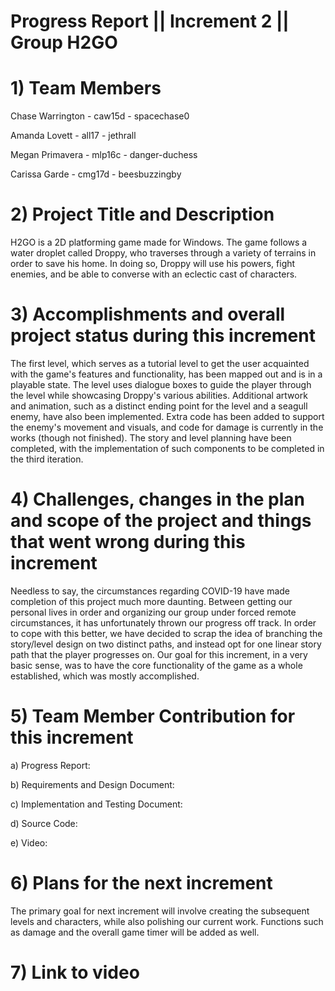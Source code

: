 
# Progress Report || Increment 2 || Group H2GO
<!--Please use this template to describe your progress on the group project in the latest increment. 
Please do not change the font, font size, margins or line spacing. All the text in italic should be removed from your final submission.-->
# 1)   Team Members
Chase Warrington - caw15d - spacechase0

Amanda Lovett - all17 - jethrall

Megan Primavera - mlp16c -  danger-duchess

Carissa Garde - cmg17d - beesbuzzingby

<!--Please write the name of all the team members, their FSU IDs, and GitHub IDs here.-->

# 2)   Project Title and Description
<!--Briefly describe your project.-->
H2GO is a 2D platforming game made for Windows. The game follows a water droplet called Droppy, who traverses through a variety of terrains in order to save his home. In doing so, Droppy will use his powers, fight enemies, and be able to converse with an eclectic cast of characters. 

# 3)  Accomplishments and overall project status during this increment
<!--Describe in detail what was accomplished during this increment and where your project stands overall compared to the initial scope and functionality proposed.-->
The first level, which serves as a tutorial level to get the user acquainted with the game's features and functionality, has been mapped out and is in a playable state. The level uses dialogue boxes to guide the player through the level while showcasing Droppy's various abilities. Additional artwork and animation, such as a distinct ending point for the level and a seagull enemy, have also been implemented. Extra code has been added to support the enemy's movement and visuals, and code for damage is currently in the works (though not finished). The story and level planning have been completed, with the implementation of such components to be completed in the third iteration. 


# 4)   Challenges, changes in the plan and scope of the project and things that went wrong during this increment
<!--Please describe here in detail:
- anything that was challenging during this increment and how you dealt with the challenges
- any changes that occurred in the initial plan you had for the project or its scope. Describe the reasons for the changes. 
- anything that went wrong during this increment-->

Needless to say, the circumstances regarding COVID-19 have made completion of this project much more daunting. Between getting our personal lives in order and organizing our group under forced remote circumstances, it has unfortunately thrown our progress off track. In order to cope with this better, we have decided to scrap the idea of branching the story/level design on two distinct paths, and instead opt for one linear story path that the player progresses on. Our goal for this increment, in a very basic sense, was to have the core functionality of the game as a whole established, which was mostly accomplished. 

<!--Note: Code will be worked on today (4/3) and what was/wasn't accomplished, or compromises will be discussed here -->

# 5)   Team Member Contribution for this increment
<!--Please list each individual member and their contributions to each of the deliverables in this increment (be as detailed as possible).
In other words, describe the contribution of each team member to:
a)   the progress report, including the sections they wrote or contributed to
b)   the requirements and design document, including the sections they wrote or contributed to
c)   the implementation and testing document, including the sections they wrote or contributed to
d)   the source code (be detailed about which parts of the system each team member contributed to and how)
e)   the video or presentation-->

a) Progress Report: 

b) Requirements and Design Document:  

c) Implementation and Testing Document:

d) Source Code: 

e) Video: 

# 6)   Plans for the next increment
<!--If this report if for the first or second increment, describe what are you planning to achieve in the next increment.-->

The primary goal for next increment will involve creating the subsequent levels and characters, while also polishing our current work. Functions such as damage and the overall game timer will be added as well.

# 7)   Link to video
<!--Paste here the link to your video (only for increment 1 and 2).-->
